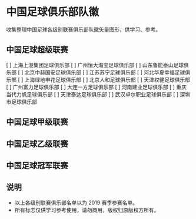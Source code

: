 # 中国足球俱乐部队徽

收集整理中国足球各级别联赛俱乐部队徽矢量图形，供学习、参考。

## 中国足球超级联赛

[ ] 上海上港集团足球俱乐部
[ ] 广州恒大淘宝足球俱乐部
[ ] 山东鲁能泰山足球俱乐部
[ ] 北京中赫国安足球俱乐部
[ ] 江苏苏宁足球俱乐部
[ ] 河北华夏幸福足球俱乐部
[ ] 上海绿地申花足球俱乐部
[ ] 北京人和足球俱乐部
[ ] 天津权健足球俱乐部
[ ] 广州富力足球俱乐部
[ ] 大连一方足球俱乐部
[ ] 河南建业足球俱乐部
[ ] 重庆当代力帆足球俱乐部
[ ] 天津泰达足球俱乐部
[ ] 武汉卓尔职业足球俱乐部
[ ] 深圳市足球俱乐部

## 中国足球甲级联赛

## 中国足球乙级联赛

## 中国足球冠军联赛

## 说明

- 以上各级别联赛俱乐部名单以为 2019 赛季参赛名单。
- 所有标志仅供学习参考使用，请勿商用，版权归原版权方所有。